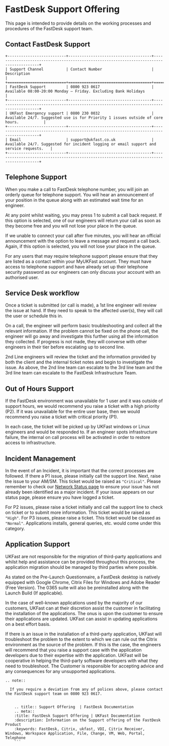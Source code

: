 # FastDesk Support Offering

This page is intended to provide details on the working processes and procedures of the FastDesk support team.

## Contact FastDesk Support

```eval_rst
+--------------------------+-------------------------------------+-----------------------------------------------------------------------------------------+
| Support Channel          | Contact Number                      | Description                                                                             | 
+==========================+=====================================+=========================================================================================+
| FastDesk Support         | 0800 923 0617                       | Available 08:00-20:00 Monday – Friday. Excluding Bank Holidays                          |
+--------------------------+-------------------------------------+-----------------------------------------------------------------------------------------+
| UKFast Emergency support | 0800 230 0032                       | Available 24/7. Suggested use is for Priority 1 issues outside of core hours.           | 
+--------------------------+-------------------------------------+-----------------------------------------------------------------------------------------+
| Email                    | support@ukfast.co.uk                | Available 24/7. Suggested for incident logging or email support and service requests.   | 
+--------------------------+-------------------------------------+-----------------------------------------------------------------------------------------+

```

## Telephone Support

When you make a call to FastDesk telephone number, you will join an orderly queue for telephone support. You will hear an announcement of your position in the queue along with an estimated wait time for an engineer. 

At any point whilst waiting, you may press 1 to submit a call back request. If this option is selected, one of our engineers will return your call as soon as they become free and you will not lose your place in the queue.  

If we unable to connect your call after five minutes, you will hear an official announcement with the option to leave a message and request a call back. Again, if this option is selected, you will not lose your place in the queue.  

For any users that may require telephone support please ensure that they are listed as a contact within your MyUKFast account. They must have access to telephone support and have already set up their telephone security password as our engineers can only discuss your account with an authorised user.

## Service Desk workflow

Once a ticket is submitted (or call is made), a 1st line engineer will review the issue at hand. If they need to speak to the affected user(s), they will call the user or schedule this in.

On a call, the engineer will perform basic troubleshooting and collect all the relevant information. If the problem cannot be fixed on the phone call, the engineer will go away and investigate this further using all the information they collected. If progress is not made, they will converse with other engineers in their tier before escalating up to second line.  

2nd Line engineers will review the ticket and the information provided by both the client and the internal ticket notes and begin to investigate the issue. As above, the 2nd line team can escalate to the 3rd line team and the 3rd line team can escalate to the FastDesk Infrastructure Team.  

## Out of Hours Support

If the FastDesk environment was unavailable for 1 user and it was outside of support hours, we would recommend you raise a ticket with a high priority (P2). If it was unavailable for the entire user base, then we would recommend you raise a ticket with critical priority (P1).

In each case, the ticket will be picked up by UKFast windows or Linux engineers and would be responded to. If an engineer spots infrastructure failure, the internal on call process will be activated in order to restore access to infrastructure.

## Incident Management

In the event of an Incident, it is important that the correct processes are followed. If there a P1 issue, please initially call the support line. Next, raise the issue to your AM/SM. This ticket would be raised as `"Critical"`. Please remember to check our [Network Status page](https://ukfast.network/) to ensure your issue has not already been identified as a major incident. If your issue appears on our status page, please ensure you have logged a ticket.

For P2 issues, please raise a ticket initially and call the support line to check on ticket or to submit more information. This ticket would be raised as `"High"`.  For P3 issues, please raise a ticket. This ticket would be classed as `"Normal"`. Applications installs, general queries, etc. would come under this category.

 ## Application Support

UKFast are not responsible for the migration of third-party applications and whilst help and assistance can be provided throughout this process, the application migration should be managed by third parties where possible.

As stated on the Pre-Launch Questionnaire, a FastDesk desktop is natively equipped with Google Chrome, Citrix Files for Windows and Adobe Reader (Free Version). The 0365 suite will also be preinstalled along with the Launch Build (If applicable).  

In the case of well-known applications used by the majority of our customers, UKFast can at their discretion assist the customer in facilitating the installation of the applications. The onus is upon the customer to ensure their applications are updated. UKFast can assist in updating applications on a best effort basis.

If there is an issue in the installation of a third-party application, UKFast will troubleshoot the problem to the extent to which we can rule out the Citrix environment as the source of the problem. If this is the case, the engineers will recommend that you raise a support case with the application developers due to their expertise with the application. UKFast will be cooperative in helping the third-party software developers with what they need to troubleshoot. The Customer is responsible for accepting advice and any consequences for any unsupported applications.



```eval_rst
.. note::

  If you require a deviation from any of polices above, please contact the FastDesk support team on 0800 923 0617.
   
```
  ```eval_rst
      .. title:: Support Offering  | FastDesk Documentation
      .. meta::
      :title: FastDesk Support Offering | UKFast Documentation
      :description: Information on the Support offering of the FastDesk Product
      :keywords: FastDesk, Citrix, ukfast, VDI, Citrix Receiver, Windows, Workspace Application, File, Change, VM, Web, Portal, Telephone
      ```  


